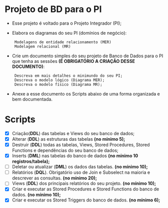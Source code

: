 # Projeto de BD para o PI

 - Esse projeto é voltado para o Projeto Integrador (PI);
 - Elabora os diagramas do seu PI (domínios de negócio):
   
		Modelagens de entidade relacionamento (MER)
		Modelagem relacional (MR)
 - Crie um documento simples do seu projeto de Banco de Dados para o PI
   que tenha as sessões **(É OBRIGATÓRIO A CRIAÇÃO DESSE DOCUMENTO)**:

		Descreva em mais detalhes o minimundo do seu PI;
		Descreva o modelo lógico (Diagrama MER);
		Descreva o modelo físico (Diagrama MR);
		

 - Anexe a esse documento os Scripts abaixo de uma forma organizada e
   bem documentada.

# Scripts

 - [x] Criação(**DDL**) das tabelas e Views do seu banco de dados;
 - [x] Alterar (**DDL**) as estruturas das tabelas **(no mínimo 5);**
 - [x] Destruir (**DDL**) todas as tabelas, Views, Stored Procedures, Stored Functions e dependências do seu banco de dados;
 - [x] Inserts (**DML**) nas tabelas do banco de dados **(no mínimo 10 registros/tabela);**
 - [ ] Deletar ou atualizar (**DML**) os dados das tabelas. **(no mínimo 10);**
 - [ ] Relatórios (**DQL**). Obrigatório uso de Join e Subselect na maioria e descrever as consultas. **(no mínimo 20);**
 - [ ] Views (**DDL**) dos principais relatórios do seu projeto. **(no mínimo 10);**
 - [x] Criar e executar as Stored Procedures e Stored Functions do banco de dados. **(no mínimo 10);**
 - [x] Criar e executar os Stored Triggers do banco de dados. **(no mínimo 6);**
